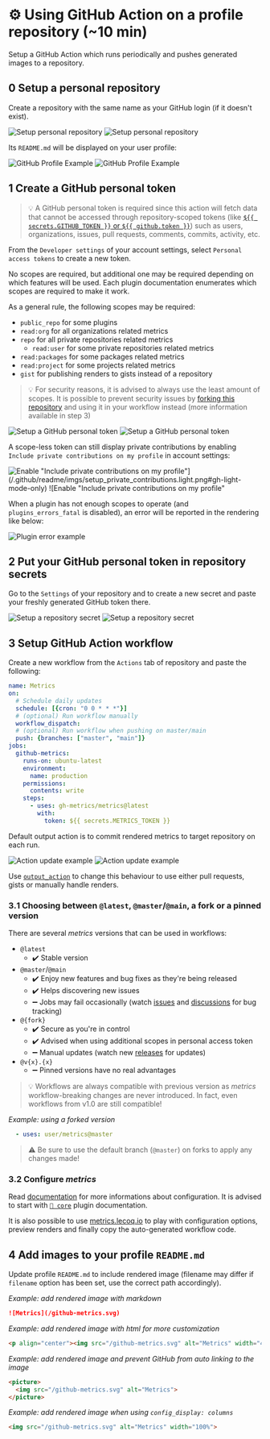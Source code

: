 # ⚙️ Using GitHub Action on a profile repository (~10 min)

Setup a GitHub Action which runs periodically and pushes generated images to a repository.

## 0️ Setup a personal repository

Create a repository with the same name as your GitHub login (if it doesn't exist).

![Setup personal repository](/.github/readme/imgs/setup_personal_repository.light.png#gh-light-mode-only)
![Setup personal repository](/.github/readme/imgs/setup_personal_repository.dark.png#gh-dark-mode-only)

Its `README.md` will be displayed on your user profile:

![GitHub Profile Example](/.github/readme/imgs/example_github_profile.light.png#gh-light-mode-only)
![GitHub Profile Example](/.github/readme/imgs/example_github_profile.dark.png#gh-dark-mode-only)

## 1️ Create a GitHub personal token

> 💡 A GitHub personal token is required since this action will fetch data that cannot be accessed through repository-scoped tokens (like [`${{ secrets.GITHUB_TOKEN }}` or `${{ github.token }}`](https://docs.github.com/en/actions/security-guides/automatic-token-authentication#about-the-github_token-secret)) such as users, organizations, issues, pull requests, comments, commits, activity, etc.

From the `Developer settings` of your account settings, select `Personal access tokens` to create a new token.

No scopes are required, but additional one may be required depending on which features will be used. Each plugin documentation enumerates which scopes are required to make it work.

As a general rule, the following scopes may be required:
- `public_repo` for some plugins
- `read:org` for all organizations related metrics
- `repo` for all private repositories related metrics
  - `read:user` for some private repositories related metrics
- `read:packages` for some packages related metrics
- `read:project` for some projects related metrics
- `gist` for publishing renders to gists instead of a repository

> 💡 For security reasons, it is advised to always use the least amount of scopes. It is possible to prevent security issues by [forking this repository](https://github.com/gh-metrics/metrics/fork) and using it in your workflow instead (more information available in step 3)

![Setup a GitHub personal token](/.github/readme/imgs/setup_personal_token.light.png#gh-light-mode-only)
![Setup a GitHub personal token](/.github/readme/imgs/setup_personal_token.dark.png#gh-dark-mode-only)

A scope-less token can still display private contributions by enabling `Include private contributions on my profile` in account settings:

![Enable "Include private contributions on my profile`"](/.github/readme/imgs/setup_private_contributions.light.png#gh-light-mode-only)
![Enable "Include private contributions on my profile`"](/.github/readme/imgs/setup_private_contributions.dark.png#gh-dark-mode-only)

When a plugin has not enough scopes to operate (and `plugins_errors_fatal` is disabled), an error will be reported in the rendering like below:

![Plugin error example](https://github.com/gh-metrics/metrics/blob/examples/metrics.plugin.error.svg)

## 2️ Put your GitHub personal token in repository secrets

Go to the `Settings` of your repository and to create a new secret and paste your freshly generated GitHub token there.

![Setup a repository secret](/.github/readme/imgs/setup_repository_secret.light.png#gh-light-mode-only)
![Setup a repository secret](/.github/readme/imgs/setup_repository_secret.dark.png#gh-dark-mode-only)

## 3️ Setup GitHub Action workflow

Create a new workflow from the `Actions` tab of repository and paste the following:

```yaml
name: Metrics
on:
  # Schedule daily updates
  schedule: [{cron: "0 0 * * *"}]
  # (optional) Run workflow manually
  workflow_dispatch:
  # (optional) Run workflow when pushing on master/main
  push: {branches: ["master", "main"]}
jobs:
  github-metrics:
    runs-on: ubuntu-latest
    environment: 
      name: production
    permissions:
      contents: write
    steps:
      - uses: gh-metrics/metrics@latest
        with:
          token: ${{ secrets.METRICS_TOKEN }}
```

Default output action is to commit rendered metrics to target repository on each run.

![Action update example](/.github/readme/imgs/example_action_update.light.png#gh-light-mode-only)
![Action update example](/.github/readme/imgs/example_action_update.dark.png#gh-dark-mode-only)

Use [`output_action`](/source/plugins/core/README.md#-configuring-output-action) to change this behaviour to use either pull requests, gists or manually handle renders.

### 3️.1️ Choosing between `@latest`, `@master`/`@main`, a fork or a pinned version

There are several *metrics* versions that can be used in workflows:

- `@latest`
  - ✔️ Stable version
- `@master`/`@main`
  - ✔️ Enjoy new features and bug fixes as they're being released
  - ✔️ Helps discovering new issues
  - ➖ Jobs may fail occasionally (watch [issues](https://github.com/gh-metrics/metrics/issues) and [discussions](https://github.com/gh-metrics/metrics/discussions) for bug tracking)
- `@{fork}`
  - ✔️ Secure as you're in control
  - ✔️ Advised when using additional scopes in personal access token
  - ➖ Manual updates (watch new [releases](https://github.com/gh-metrics/metrics/releases) for updates)
- `@v{x}.{x}`
  - ➖ Pinned versions have no real advantages

> 💡 Workflows are always compatible with previous version as *metrics* workflow-breaking changes are never introduced. In fact, even workflows from v1.0 are still compatible!

*Example: using a forked version*
```yaml
  - uses: user/metrics@master
```

> ⚠️ Be sure to use the default branch (`@master`) on forks to apply any changes made!

### 3️.2️ Configure *metrics*

Read [documentation](/README.md#-documentation) for more informations about configuration.
It is advised to start with [`🧱 core`](/source/plugins/core/README.md) plugin documentation.

It is also possible to use [metrics.lecoq.io](https://metrics.lecoq.io) to play with configuration options, preview renders and finally copy the auto-generated workflow code.

## 4️ Add images to your profile `README.md`

Update profile `README.md` to include rendered image (filename may differ if `filename` option has been set, use the correct path accordingly).

*Example: add rendered image with markdown*
```markdown
![Metrics](/github-metrics.svg)
```

*Example: add rendered image with html for more customization*
```html
<p align="center"><img src="/github-metrics.svg" alt="Metrics" width="400"></p>
```

*Example: add rendered image and prevent GitHub from auto linking to the image*
```html
<picture>
  <img src="/github-metrics.svg" alt="Metrics">
</picture>
```

*Example: add rendered image when using `config_display: columns`*
```html
<img src="/github-metrics.svg" alt="Metrics" width="100%">
```

